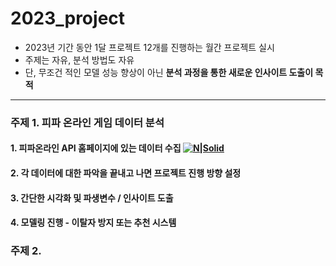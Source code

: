# 2023_project
- 2023년 기간 동안 1달 프로젝트 12개를 진행하는 월간 프로젝트 실시
- 주제는 자유, 분석 방법도 자유
- 단, 무조건 적인 모델 성능 향상이 아닌 **분석 과정을 통한 새로운 인사이트 도출이 목적**

---
### 주제 1. 피파 온라인 게임 데이터 분석
#### 1. 피파온라인 API 홈페이지에 있는 데이터 수집 [![N|Solid](https://cldup.com/dTxpPi9lDf.thumb.png)](https://developers.nexon.com/fifaonline4)
#### 2. 각 데이터에 대한 파악을 끝내고 나면 프로젝트 진행 방향 설정
#### 3. 간단한 시각화 및 파생변수 / 인사이트 도출
#### 4. 모델링 진행 - 이탈자 방지 또는 추천 시스템


### 주제 2. 
